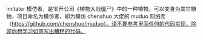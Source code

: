 imitater 模仿者，是宝开公司《植物大战僵尸》中的一种植物，可以变身为其它植物，项目命名为模仿者，即为模仿 chenshuo 大佬的 muduo 网络库（https://github.com/chenshuo/muduo）。请不要参考里面任何的代码实现，除非你想学习如何写出糟糕的代码。